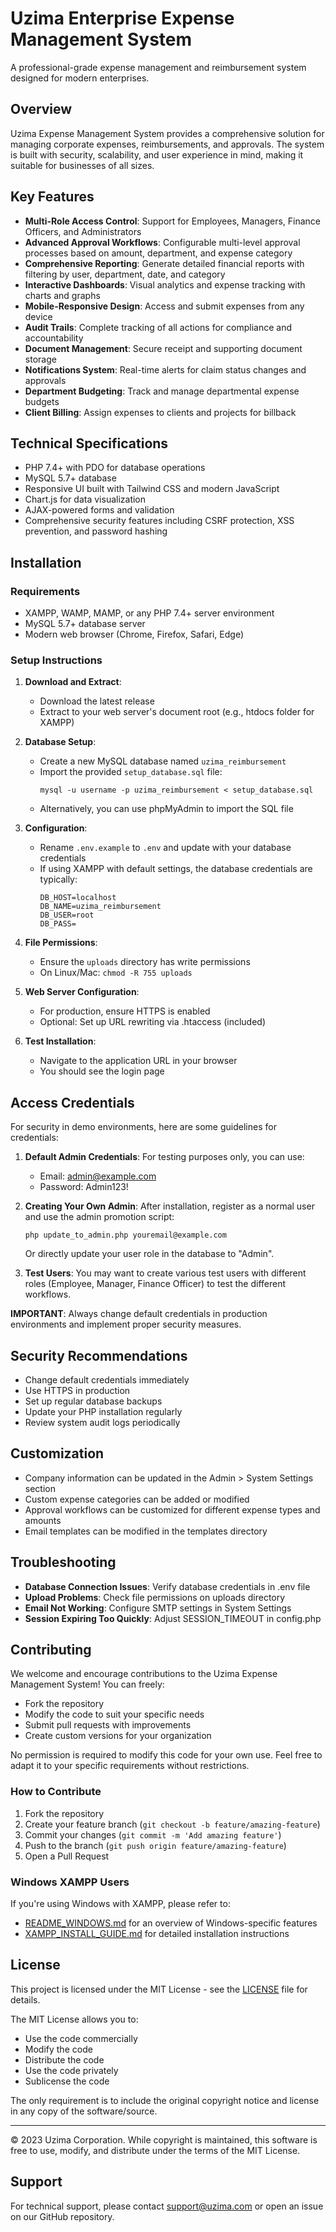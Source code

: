 # Uzima Enterprise Expense Management System

A professional-grade expense management and reimbursement system designed for modern enterprises.

## Overview

Uzima Expense Management System provides a comprehensive solution for managing corporate expenses, reimbursements, and approvals. The system is built with security, scalability, and user experience in mind, making it suitable for businesses of all sizes.

## Key Features

- **Multi-Role Access Control**: Support for Employees, Managers, Finance Officers, and Administrators
- **Advanced Approval Workflows**: Configurable multi-level approval processes based on amount, department, and expense category
- **Comprehensive Reporting**: Generate detailed financial reports with filtering by user, department, date, and category
- **Interactive Dashboards**: Visual analytics and expense tracking with charts and graphs
- **Mobile-Responsive Design**: Access and submit expenses from any device
- **Audit Trails**: Complete tracking of all actions for compliance and accountability
- **Document Management**: Secure receipt and supporting document storage
- **Notifications System**: Real-time alerts for claim status changes and approvals
- **Department Budgeting**: Track and manage departmental expense budgets
- **Client Billing**: Assign expenses to clients and projects for billback

## Technical Specifications

- PHP 7.4+ with PDO for database operations
- MySQL 5.7+ database
- Responsive UI built with Tailwind CSS and modern JavaScript
- Chart.js for data visualization
- AJAX-powered forms and validation
- Comprehensive security features including CSRF protection, XSS prevention, and password hashing

## Installation

### Requirements

- XAMPP, WAMP, MAMP, or any PHP 7.4+ server environment
- MySQL 5.7+ database server
- Modern web browser (Chrome, Firefox, Safari, Edge)

### Setup Instructions

1. **Download and Extract**:

   - Download the latest release
   - Extract to your web server's document root (e.g., htdocs folder for XAMPP)

2. **Database Setup**:

   - Create a new MySQL database named `uzima_reimbursement`
   - Import the provided `setup_database.sql` file:
     ```
     mysql -u username -p uzima_reimbursement < setup_database.sql
     ```
   - Alternatively, you can use phpMyAdmin to import the SQL file

3. **Configuration**:

   - Rename `.env.example` to `.env` and update with your database credentials
   - If using XAMPP with default settings, the database credentials are typically:
     ```
     DB_HOST=localhost
     DB_NAME=uzima_reimbursement
     DB_USER=root
     DB_PASS=
     ```

4. **File Permissions**:

   - Ensure the `uploads` directory has write permissions
   - On Linux/Mac: `chmod -R 755 uploads`

5. **Web Server Configuration**:

   - For production, ensure HTTPS is enabled
   - Optional: Set up URL rewriting via .htaccess (included)

6. **Test Installation**:
   - Navigate to the application URL in your browser
   - You should see the login page

## Access Credentials

For security in demo environments, here are some guidelines for credentials:

1. **Default Admin Credentials**: For testing purposes only, you can use:

   - Email: admin@example.com
   - Password: Admin123!

2. **Creating Your Own Admin**: After installation, register as a normal user and use the admin promotion script:

   ```
   php update_to_admin.php youremail@example.com
   ```

   Or directly update your user role in the database to "Admin".

3. **Test Users**: You may want to create various test users with different roles (Employee, Manager, Finance Officer) to test the different workflows.

**IMPORTANT**: Always change default credentials in production environments and implement proper security measures.

## Security Recommendations

- Change default credentials immediately
- Use HTTPS in production
- Set up regular database backups
- Update your PHP installation regularly
- Review system audit logs periodically

## Customization

- Company information can be updated in the Admin > System Settings section
- Custom expense categories can be added or modified
- Approval workflows can be customized for different expense types and amounts
- Email templates can be modified in the templates directory

## Troubleshooting

- **Database Connection Issues**: Verify database credentials in .env file
- **Upload Problems**: Check file permissions on uploads directory
- **Email Not Working**: Configure SMTP settings in System Settings
- **Session Expiring Too Quickly**: Adjust SESSION_TIMEOUT in config.php

## Contributing

We welcome and encourage contributions to the Uzima Expense Management System! You can freely:

- Fork the repository
- Modify the code to suit your specific needs
- Submit pull requests with improvements
- Create custom versions for your organization

No permission is required to modify this code for your own use. Feel free to adapt it to your specific requirements without restrictions.

### How to Contribute

1. Fork the repository
2. Create your feature branch (`git checkout -b feature/amazing-feature`)
3. Commit your changes (`git commit -m 'Add amazing feature'`)
4. Push to the branch (`git push origin feature/amazing-feature`)
5. Open a Pull Request

### Windows XAMPP Users

If you're using Windows with XAMPP, please refer to:

- [README_WINDOWS.md](README_WINDOWS.md) for an overview of Windows-specific features
- [XAMPP_INSTALL_GUIDE.md](XAMPP_INSTALL_GUIDE.md) for detailed installation instructions

## License

This project is licensed under the MIT License - see the [LICENSE](LICENSE) file for details.

The MIT License allows you to:

- Use the code commercially
- Modify the code
- Distribute the code
- Use the code privately
- Sublicense the code

The only requirement is to include the original copyright notice and license in any copy of the software/source.

---

© 2023 Uzima Corporation. While copyright is maintained, this software is free to use, modify, and distribute under the terms of the MIT License.

## Support

For technical support, please contact support@uzima.com or open an issue on our GitHub repository.
